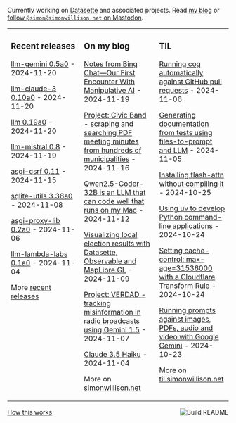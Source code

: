 Currently working on [Datasette](https://datasette.io/) and associated projects. Read [my blog](https://simonwillison.net/) or <a href="https://fedi.simonwillison.net/@simon">follow `@simon@simonwillison.net` on Mastodon</a>.

<table><tr><td valign="top" width="33%">

### Recent releases
<!-- recent_releases starts -->
[llm-gemini 0.5a0](https://github.com/simonw/llm-gemini/releases/tag/0.5a0) - 2024-11-20

[llm-claude-3 0.10a0](https://github.com/simonw/llm-claude-3/releases/tag/0.10a0) - 2024-11-20

[llm 0.19a0](https://github.com/simonw/llm/releases/tag/0.19a0) - 2024-11-20

[llm-mistral 0.8](https://github.com/simonw/llm-mistral/releases/tag/0.8) - 2024-11-19

[asgi-csrf 0.11](https://github.com/simonw/asgi-csrf/releases/tag/0.11) - 2024-11-15

[sqlite-utils 3.38a0](https://github.com/simonw/sqlite-utils/releases/tag/3.38a0) - 2024-11-08

[asgi-proxy-lib 0.2a0](https://github.com/simonw/asgi-proxy-lib/releases/tag/0.2a0) - 2024-11-06

[llm-lambda-labs 0.1a0](https://github.com/simonw/llm-lambda-labs/releases/tag/0.1a0) - 2024-11-04
<!-- recent_releases ends -->
More [recent releases](https://github.com/simonw/simonw/blob/main/releases.md)
</td><td valign="top" width="34%">

### On my blog
<!-- blog starts -->
[Notes from Bing Chat—Our First Encounter With Manipulative AI](https://simonwillison.net/2024/Nov/19/notes-from-bing-chat/) - 2024-11-19

[Project: Civic Band - scraping and searching PDF meeting minutes from hundreds of municipalities](https://simonwillison.net/2024/Nov/16/civic-band/) - 2024-11-16

[Qwen2.5-Coder-32B is an LLM that can code well that runs on my Mac](https://simonwillison.net/2024/Nov/12/qwen25-coder/) - 2024-11-12

[Visualizing local election results with Datasette, Observable and MapLibre GL](https://simonwillison.net/2024/Nov/9/visualizing-local-election-results/) - 2024-11-09

[Project: VERDAD - tracking misinformation in radio broadcasts using Gemini 1.5](https://simonwillison.net/2024/Nov/7/project-verdad/) - 2024-11-07

[Claude 3.5 Haiku](https://simonwillison.net/2024/Nov/4/haiku/) - 2024-11-04
<!-- blog ends -->
More on [simonwillison.net](https://simonwillison.net/)
</td><td valign="top" width="33%">

### TIL
<!-- tils starts -->
[Running cog automatically against GitHub pull requests](https://til.simonwillison.net/github-actions/cog) - 2024-11-06

[Generating documentation from tests using files-to-prompt and LLM](https://til.simonwillison.net/llms/docs-from-tests) - 2024-11-05

[Installing flash-attn without compiling it](https://til.simonwillison.net/python/installing-flash-attention) - 2024-10-25

[Using uv to develop Python command-line applications](https://til.simonwillison.net/python/uv-cli-apps) - 2024-10-24

[Setting cache-control: max-age=31536000 with a Cloudflare Transform Rule](https://til.simonwillison.net/cloudflare/cache-control-transform-rule) - 2024-10-24

[Running prompts against images, PDFs, audio and video with Google Gemini](https://til.simonwillison.net/llms/prompt-gemini) - 2024-10-23
<!-- tils ends -->
More on [til.simonwillison.net](https://til.simonwillison.net/)
</td></tr></table>

<a href="https://github.com/simonw/simonw/actions"><img src="https://github.com/simonw/simonw/workflows/Build%20README/badge.svg" align="right" alt="Build README"></a> <a href="https://simonwillison.net/2020/Jul/10/self-updating-profile-readme/">How this works</a>
